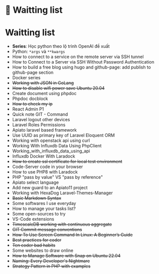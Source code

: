 # 🚧 Waitting list


<!--more-->
# Waitting list
- **Series**: Học python theo lộ trình OpenAI đề xuất
- Python: `*args` và `**kwargs`
- How to connect to a service on the remote server via SSH tunnel
- How to Connect to a Server via SSH Without Password Authentication
- How to build a free blog using hugo and github-page: add publish to github-page section
- Docker series
- ~~Working with JSON in GoLang~~
- ~~How to disable wifi power save Ubuntu 20.04~~
- Create document using phpdoc
- Phpdoc docblock
- ~~How to check my ip~~
- React Admin P1
- Quick note GIT - Command
- Laravel logout other devices
- Laravel Roles Permissions
- Apiato laravel based framework
- Use UUID as primary key of Laravel Eloquent ORM
- Working with openstack api using curl
- Working With Influxdb Data Using PhpClient
- Working_with_influxdb_data_using_api
- Influxdb Docker With Laradock
- ~~How to create ssl certificate for local test environment~~
- Code-Server code in your browser
- How to use PHP8 with Laradock
- PHP "pass by value" VS "pass by reference"
- Apiato select language
- Add new guard to an Apiato11 project
- Working with HexaDog Laravel-Themes-Manager
- ~~Basic Markdown Syntax~~
- Some softwares I use everyday
- How to manage your tasks list?
- Some open-sources to try
- VS-Code extensions
- ~~TimescaleDB working with continuous aggregate~~
- ~~GIT Commit message conventions~~
- ~~How To Use Screen Command In Linux: A Beginner’s Guide~~
- ~~Best practices for coder~~
- ~~Ten coder bad habits~~
- Some websites to draw online
- ~~How to Manage Software with Snap on Ubuntu 22.04~~
- ~~Naming: Every Developer's Nightmare~~
- ~~Strategy Pattern in PHP with examples~~

